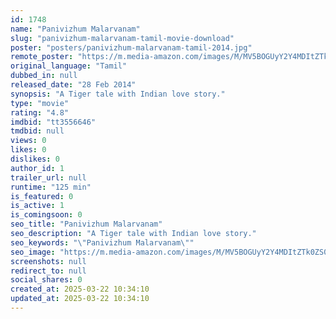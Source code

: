 ```yaml
---
id: 1748
name: "Panivizhum Malarvanam"
slug: "panivizhum-malarvanam-tamil-movie-download"
poster: "posters/panivizhum-malarvanam-tamil-2014.jpg"
remote_poster: "https://m.media-amazon.com/images/M/MV5BOGUyY2Y4MDItZTk0ZS00OTk0LWExOTMtMmQ0NzBjNzA5ZGVjXkEyXkFqcGdeQXVyNTM3MDMyMDQ@._V1_SX300.jpg"
original_language: "Tamil"
dubbed_in: null
released_date: "28 Feb 2014"
synopsis: "A Tiger tale with Indian love story."
type: "movie"
rating: "4.8"
imdbid: "tt3556646"
tmdbid: null
views: 0
likes: 0
dislikes: 0
author_id: 1
trailer_url: null
runtime: "125 min"
is_featured: 0
is_active: 1
is_comingsoon: 0
seo_title: "Panivizhum Malarvanam"
seo_description: "A Tiger tale with Indian love story."
seo_keywords: "\"Panivizhum Malarvanam\""
seo_image: "https://m.media-amazon.com/images/M/MV5BOGUyY2Y4MDItZTk0ZS00OTk0LWExOTMtMmQ0NzBjNzA5ZGVjXkEyXkFqcGdeQXVyNTM3MDMyMDQ@._V1_SX300.jpg"
screenshots: null
redirect_to: null
social_shares: 0
created_at: 2025-03-22 10:34:10
updated_at: 2025-03-22 10:34:10
---
```


